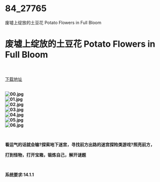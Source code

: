 # 84_27765
废墟上绽放的土豆花 Potato Flowers in Full Bloom
# 废墟上绽放的土豆花 Potato Flowers in Full Bloom
 <br/></br>
[下载地址](https://www.switch520.cc/article/27765 "下载地址")
<br/></br>

<p><strong><img title="00.jpg" src="https://www.switch520.cc/muke_img/2022_03_04_fe56f06097a7c.jpg" alt="00.jpg"></strong><br>
<strong><img title="01.jpg" src="https://www.switch520.cc/muke_img/2022_03_04_26e5d9fbe3e20.jpg" alt="01.jpg"></strong><br>
<strong><img title="02.jpg" src="https://www.switch520.cc/muke_img/2022_03_04_1ef630a790b12.jpg" alt="02.jpg"></strong><br>
<strong><img title="03.jpg" src="https://www.switch520.cc/muke_img/2022_03_04_a32950fde4a0d.jpg" alt="03.jpg"></strong><br>
<strong><img title="04.jpg" src="https://www.switch520.cc/muke_img/2022_03_04_879980344ac5a.jpg" alt="04.jpg"></strong><br>
<strong><img title="05.jpg" src="https://www.switch520.cc/muke_img/2022_03_04_ec4946fa7e487.jpg" alt="05.jpg"></strong><br>
<strong><img title="06.jpg" src="https://www.switch520.cc/muke_img/2022_03_04_32a6c82a166f1.jpg" alt="06.jpg">&nbsp;</strong></p>
<p>&nbsp;</p>
<p><strong>看运气的话就会输?探索地下迷宫，寻找前方出路的迷宫探险类游戏?照亮前方，</strong></p>
<p><strong>打到怪物，打开宝箱，锻炼自己，解开谜题</strong></p>
<p>&nbsp;</p>
<p><strong>系统要求:14.1.1</strong></p>



